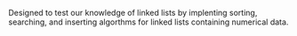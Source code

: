 Designed to test our knowledge of linked lists by implenting sorting,
searching, and inserting algorthms for linked lists containing numerical data.
